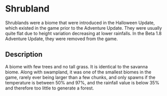 # Shrubland
Shrublands were a biome that were introduced in the Halloween Update, which existed in the game prior to the Adventure Update. They were usually quite flat due to height variation decreasing at lower rainfalls. In the Beta 1.8 Adventure Update, they were removed from the game.

## Description
A biome with few trees and no tall grass. It is identical to the savanna biome. Along with swampland, it was one of the smallest biomes in the game, rarely ever being larger than a few chunks, and only spawns if the temperature is between 50% and 97%, and the rainfall value is below 35% and therefore too little to generate a forest.


